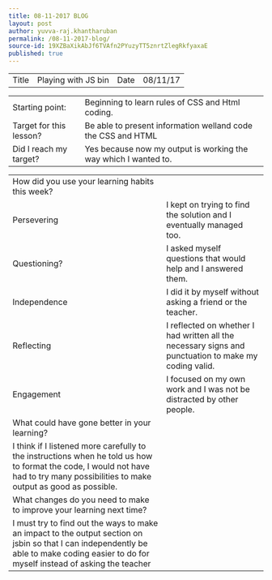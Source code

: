 ```yaml
---
title: 08-11-2017 BLOG
layout: post
author: yuvva-raj.khantharuban
permalink: /08-11-2017-blog/
source-id: 19XZBaXikAbJf6TVAfn2PYuzyTT5znrtZlegRkfyaxaE
published: true
---
```

<table>
  <tr>
    <td>Title</td>
    <td>Playing with JS bin</td>
    <td>Date</td>
    <td>08/11/17</td>
  </tr>
</table>


<table>
  <tr>
    <td>             Starting point:</td>
    <td>Beginning to learn rules of CSS and Html coding.</td>
  </tr>
  <tr>
    <td>Target for this lesson?</td>
    <td>Be able to present information welland code the CSS and HTML</td>
  </tr>
  <tr>
    <td>Did I reach my target? </td>
    <td>Yes because now my output is working the way which I wanted to.</td>
  </tr>
</table>


<table>
  <tr>
    <td>How did you use your learning habits this week?</td>
    <td></td>
  </tr>
  <tr>
    <td>Persevering</td>
    <td>I kept on trying to find the solution and I eventually managed too.</td>
  </tr>
  <tr>
    <td>Questioning?</td>
    <td>I asked myself questions that would help and I answered them.</td>
  </tr>
  <tr>
    <td>Independence</td>
    <td>I did it by myself without asking a friend or the teacher.</td>
  </tr>
  <tr>
    <td>Reflecting</td>
    <td>I reflected on whether I had written all the necessary signs and punctuation to make my coding valid.</td>
  </tr>
  <tr>
    <td>Engagement</td>
    <td>I focused on my own work and I was not be distracted by other people.</td>
  </tr>
  <tr>
    <td>What could have gone better in your learning?</td>
    <td></td>
  </tr>
  <tr>
    <td>I think if I listened more carefully to the instructions when he told us how to format the code, I would not have had to try many possibilities to make output as good as possible. </td>
    <td></td>
  </tr>
  <tr>
    <td>What changes do you need to make to improve your learning next time?</td>
    <td></td>
  </tr>
  <tr>
    <td>I must try to find out the ways to make an impact to the output section on jsbin so that I can independently be able to make coding easier to do for myself instead of asking the teacher</td>
    <td></td>
  </tr>
</table>


